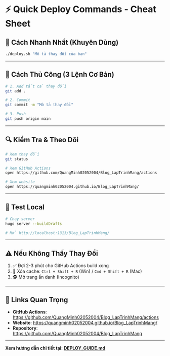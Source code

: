 # ⚡ Quick Deploy Commands - Cheat Sheet

## 🚀 Cách Nhanh Nhất (Khuyên Dùng)

```bash
./deploy.sh "Mô tả thay đổi của bạn"
```

---

## 📝 Cách Thủ Công (3 Lệnh Cơ Bản)

```bash
# 1. Add tất cả thay đổi
git add .

# 2. Commit
git commit -m "Mô tả thay đổi"

# 3. Push
git push origin main
```

---

## 🔍 Kiểm Tra & Theo Dõi

```bash
# Xem thay đổi
git status

# Xem GitHub Actions
open https://github.com/QuangMinh02052004/Blog_LapTrinhMang/actions

# Xem website
open https://quangminh02052004.github.io/Blog_LapTrinhMang/
```

---

## 🧪 Test Local

```bash
# Chạy server
hugo server --buildDrafts

# Mở http://localhost:1313/Blog_LapTrinhMang/
```

---

## ⚠️ Nếu Không Thấy Thay Đổi

1. ✅ Đợi 2-3 phút cho GitHub Actions build xong
2. 🔄 Xóa cache: `Ctrl + Shift + R` (Win) / `Cmd + Shift + R` (Mac)
3. 🕵️ Mở trang ẩn danh (Incognito)

---

## 📌 Links Quan Trọng

- **GitHub Actions**: https://github.com/QuangMinh02052004/Blog_LapTrinhMang/actions
- **Website**: https://quangminh02052004.github.io/Blog_LapTrinhMang/
- **Repository**: https://github.com/QuangMinh02052004/Blog_LapTrinhMang

---

**Xem hướng dẫn chi tiết tại: [DEPLOY_GUIDE.md](DEPLOY_GUIDE.md)**
